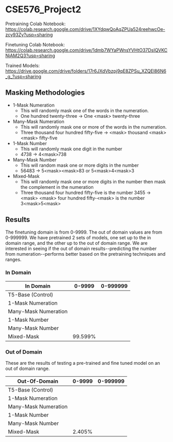 # CSE576_Project2

Pretraining Colab Notebook: https://colab.research.google.com/drive/1XYdqwQoAqZPUa524reehwcOe-zcy93Zy?usp=sharing

Finetuning Colab Notebook: https://colab.research.google.com/drive/1dmb7WYaPWnsYVHtO37DsIQVKCNjAM2Q3?usp=sharing

Trained Models: https://drive.google.com/drive/folders/17r6JXdVbzpj9qE8ZPSu_XZQEl86N6_g_?usp=sharing

## Masking Methodologies

- 1-Mask Numeration
   - This will randomly mask one of the words in the numeration.
   - One hundred twenty-three -> One \<mask> twenty-three
- Many-Mask Numeration
  - This will randomly mask one or more of the words in the numeration.
  - Three thousand four hundred fifty-five -> \<mask> thousand \<mask> \<mask> fifty-five
- 1-Mask Number
  - This will randomly mask one digit in the number
  - 4738 -> 4\<mask>738
- Many-Mask Number
  - This will random mask one or more digits in the number
  - 56483 -> 5\<mask>\<mask>83 or 5\<mask>4\<mask>3
- Mixed-Mask
  - This will randomly mask one or more digits in the number then mask the complement in the numeration
  - Three thousand four hundred fifty-five is the number 3455 -> \<mask> \<mask> four hundred fifty-\<mask> is the number 3\<mask>5\<mask>

## Results
The finetuning domain is from 0-9999. The out of domain values are from 0-999999. We have pretrained 2 sets of models, one set up to the in domain range, and the other up to the out of domain range. We are interested in seeing if the out of domain results--predicting the number from numeration--performs better based on the pretraining techniques and ranges.


### In Domain


|         In Domain            | 0-9999  | 0-999999
|----------------------|---|---|
| T5-Base (Control)    |   |   |
| 1-Mask Numeration    |   |   |
| Many-Mask Numeration |   |   |
| 1-Mask Number        |   |   |
| Many-Mask Number     |   |   |
| Mixed-Mask           | 99.599%  |   |

### Out of Domain
These are the results of testing a pre-trained and fine tuned model on an out of domain range.

|         Out-Of-Domain             | 0-9999  | 0-999999
|----------------------|---|---|
| T5-Base (Control)    |   |   |
| 1-Mask Numeration    |   |   |
| Many-Mask Numeration |   |   |
| 1-Mask Number        |   |   |
| Many-Mask Number     |   |   |
| Mixed-Mask           |  2.405% |   |
